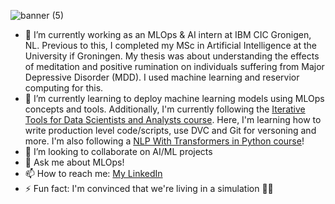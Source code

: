 ![banner (5)](https://user-images.githubusercontent.com/66233477/212569502-dea9846f-f040-4370-8934-6a87724849ff.png)

- 🔭 I’m currently working as an MLOps & AI intern at IBM CIC Gronigen, NL. Previous to this, I completed my MSc in Artificial Intelligence at the University if Groningen. My thesis was about understanding the effects of meditation and positive rumination on individuals suffering from Major Depressive Disorder (MDD). I used machine learning and reservior computing for this.
- 🌱 I’m currently learning to deploy machine learning models using MLOps concepts and tools. Additionally, I'm currently following the [Iterative Tools for Data Scientists and Analysts course](https://learn.iterative.ai/course/data-scientist-path). Here, I'm learning how to write production level code/scripts, use DVC and Git for versoning and more. I'm also following a [NLP With Transformers in Python course](https://www.udemy.com/course/nlp-with-transformers/)!
- 👯 I’m looking to collaborate on AI/ML projects 
- 💬 Ask me about MLOps!
- 📫 How to reach me: [My LinkedIn](https://www.linkedin.com/in/zulikah-latief-052b80143/)
- ⚡ Fun fact: I'm convinced that we're living in a simulation 😵‍💫
